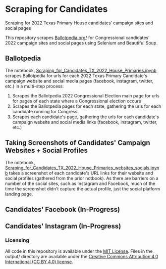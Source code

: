 # Scraping for Candidates
 Scraping for 2022 Texas Primary House candidates' campaign sites and social pages

This repository scrapes [Ballotpedia.org/](https://www.ballotpedia.org/) for Congressional candidates' 2022 campaign sites and social pages using Selenium and Beautiful Soup. 


## Ballotpedia 

The notebook, [Scraping_for_Candidates_TX_2022_House_Primaries.ipynb](scraping/TX-primaries/Scraping_for_Candidates_TX_2022_House_Primaries.ipynb) scrapes Ballotpedia for urls for each 2022 Texas Primary Candidate's campaign website and social media pages (facebook, instagram, twitter, etc.) in a multi-step process:
 1. Scrapes the Ballotpedia 2022 Congressional Election main page for urls for pages of each state where a Congressional election occurs
 2. Scrapes the Ballotpedia pages for each state, gathering the urls for each candidate running for Congress
 3. Scrapes each candidate's page, gathering the urls for each candidate's campaign website and social media links (facebook, instagram, twitter, etc.)

## Taking Screenshots of Candidates' Campaign Websites + Social Profiles
The notebook, [Scraping_for_Candidates_TX_2022_House_Primaries_websites_socials.ipynb](scraping/TX-primaries/Scraping_for_Candidates_TX_2022_House_Primaries_websites_socials.ipynb) takes a screenshot of each candidate's URL links for their website and social profiles (gathered from the prior notbook). As there are barriers on a number of the social sites, such as Instagram and Facebook, much of the time the screenshot didn't capture the actual profile, just the social platform landing page.  

## Candidates' Facebook (In-Progress)

## Candidates' Instagram (In-Progress) 
 
### Licensing
All code in this repository is available under the [MIT License](https://opensource.org/licenses/MIT). Files in the output/ directory are available under the [Creative Commons Attribution 4.0 International (CC BY 4.0) license](https://creativecommons.org/licenses/by/4.0/).

